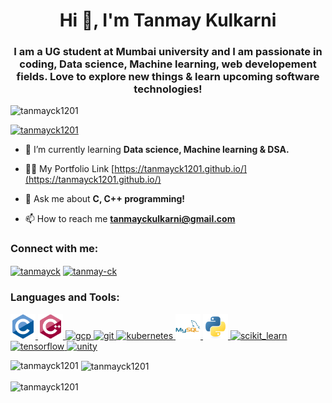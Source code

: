 <h1 align="center">Hi 👋, I'm Tanmay Kulkarni</h1>
<h3 align="center">I am a UG student at Mumbai university and I am passionate in coding, Data science, Machine learning, web developement fields. Love to explore new things & learn upcoming software technologies!</h3>

<p align="left"> <img src="https://komarev.com/ghpvc/?username=tanmayck1201&label=Profile%20views&color=0e75b6&style=flat" alt="tanmayck1201" /> </p>

<p align="left"> <a href="https://github.com/ryo-ma/github-profile-trophy"><img src="https://github-profile-trophy.vercel.app/?username=tanmayck1201" alt="tanmayck1201" /></a> </p>

- 🌱 I’m currently learning **Data science, Machine learning & DSA.**

- 👨‍💻 My Portfolio Link [https://tanmayck1201.github.io/](https://tanmayck1201.github.io/)

- 💬 Ask me about **C, C++ programming!**

- 📫 How to reach me **tanmayckulkarni@gmail.com**

<h3 align="left">Connect with me:</h3>
<p align="left">
<a href="https://twitter.com/tanmayck" target="blank"><img align="center" src="https://raw.githubusercontent.com/rahuldkjain/github-profile-readme-generator/master/src/images/icons/Social/twitter.svg" alt="tanmayck" height="30" width="40" /></a>
<a href="https://linkedin.com/in/tanmay-ck" target="blank"><img align="center" src="https://raw.githubusercontent.com/rahuldkjain/github-profile-readme-generator/master/src/images/icons/Social/linked-in-alt.svg" alt="tanmay-ck" height="30" width="40" /></a>
</p>

<h3 align="left">Languages and Tools:</h3>
<p align="left"> <a href="https://www.cprogramming.com/" target="_blank"> <img src="https://raw.githubusercontent.com/devicons/devicon/master/icons/c/c-original.svg" alt="c" width="40" height="40"/> </a> <a href="https://www.w3schools.com/cpp/" target="_blank"> <img src="https://raw.githubusercontent.com/devicons/devicon/master/icons/cplusplus/cplusplus-original.svg" alt="cplusplus" width="40" height="40"/> </a> <a href="https://cloud.google.com" target="_blank"> <img src="https://www.vectorlogo.zone/logos/google_cloud/google_cloud-icon.svg" alt="gcp" width="40" height="40"/> </a> <a href="https://git-scm.com/" target="_blank"> <img src="https://www.vectorlogo.zone/logos/git-scm/git-scm-icon.svg" alt="git" width="40" height="40"/> </a> <a href="https://kubernetes.io" target="_blank"> <img src="https://www.vectorlogo.zone/logos/kubernetes/kubernetes-icon.svg" alt="kubernetes" width="40" height="40"/> </a> <a href="https://www.mysql.com/" target="_blank"> <img src="https://raw.githubusercontent.com/devicons/devicon/master/icons/mysql/mysql-original-wordmark.svg" alt="mysql" width="40" height="40"/> </a> <a href="https://www.python.org" target="_blank"> <img src="https://raw.githubusercontent.com/devicons/devicon/master/icons/python/python-original.svg" alt="python" width="40" height="40"/> </a> <a href="https://scikit-learn.org/" target="_blank"> <img src="https://upload.wikimedia.org/wikipedia/commons/0/05/Scikit_learn_logo_small.svg" alt="scikit_learn" width="40" height="40"/> </a> <a href="https://www.tensorflow.org" target="_blank"> <img src="https://www.vectorlogo.zone/logos/tensorflow/tensorflow-icon.svg" alt="tensorflow" width="40" height="40"/> </a> <a href="https://unity.com/" target="_blank"> <img src="https://www.vectorlogo.zone/logos/unity3d/unity3d-icon.svg" alt="unity" width="40" height="40"/> </a> </p>

<p><img align="left" src="https://github-readme-stats.vercel.app/api/top-langs?username=tanmayck1201&show_icons=true&locale=en&layout=compact" alt="tanmayck1201" /></p>

<p>&nbsp;<img align="center" src="https://github-readme-stats.vercel.app/api?username=tanmayck1201&show_icons=true&locale=en" alt="tanmayck1201" /></p>

<p><img align="center" src="https://github-readme-streak-stats.herokuapp.com/?user=tanmayck1201&" alt="tanmayck1201" /></p>
